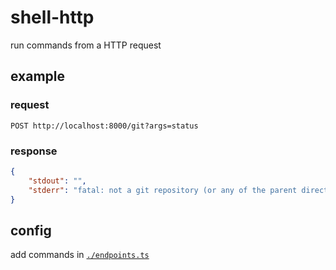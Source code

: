 # shell-http
run commands from a HTTP request
## example
### request
```
POST http://localhost:8000/git?args=status
```
### response
```json
{
    "stdout": "",
    "stderr": "fatal: not a git repository (or any of the parent directories): .git\n"
}
```
## config
add commands in [`./endpoints.ts`](./endpoints.ts)
